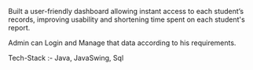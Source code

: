 Built a user-friendly dashboard allowing instant access to each student’s records, improving usability and shortening time spent on each student's report.

Admin can Login and Manage that data according to his requirements.

Tech-Stack :- Java, JavaSwing, Sql

